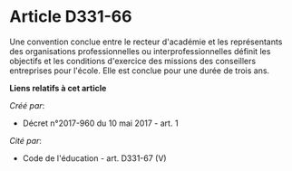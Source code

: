 # Article D331-66

Une convention conclue entre le recteur d'académie et les représentants des organisations professionnelles ou
interprofessionnelles définit les objectifs et les conditions d'exercice des missions des conseillers entreprises pour
l'école. Elle est conclue pour une durée de trois ans.

**Liens relatifs à cet article**

_Créé par_:

  - Décret n°2017-960 du 10 mai 2017 - art. 1

_Cité par_:

  - Code de l'éducation - art. D331-67 (V)

